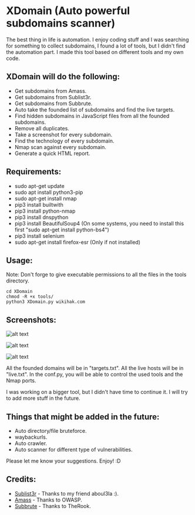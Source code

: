 # XDomain (Auto powerful subdomains scanner)
The best thing in life is automation.
I enjoy coding stuff and I was searching for something to collect subdomains, I found a lot of tools, but I didn't find the automation part. I made this tool based on different tools and my own code. 

## XDomain will do the following:

* Get subdomains from Amass.
* Get subdomains from Sublist3r.
* Get subdomains from Subbrute.
* Auto take the founded list of subdomains and find the live targets.
* Find hidden subdomains in JavaScript files from all the founded subdomains.
* Remove all duplicates.
* Take a screenshot for every subdomain.
* Find the technology of every subdomain.
* Nmap scan against every subdomain.
* Generate a quick HTML report.

## Requirements:
* sudo apt-get update
* sudo apt install python3-pip
* sudo apt-get install nmap
* pip3 install builtwith
* pip3 install python-nmap
* pip3 install dnspython
* pip3 install BeautifulSoup4 (On some systems, you need to install this first "sudo apt-get install python-bs4")
* pip3 install selenium
* sudo apt-get install firefox-esr (Only if not installed)

## Usage:
Note: Don't forge to give executable permissions to all the files in the tools directory.

```
cd XDomain
chmod -R +x tools/
python3 XDomain.py wikihak.com
```
## Screenshots:
![alt text](https://wikihak.com/wp-content/uploads/1.JPG)

![alt text](https://wikihak.com/wp-content/uploads/2.JPG)

![alt text](https://wikihak.com/wp-content/uploads/3.JPG)

All the founded domains will be in "targets.txt".
All the live hosts will be in "live.txt".
In the conf.py, you will be able to control the used tools and the Nmap ports. 

I was working on a bigger tool, but I didn't have time to continue it. I will try to add more stuff in the future. 

## Things that might be added in the future:
* Auto directory/file bruteforce.
* waybackurls.
* Auto crawler.
* Auto scanner for different type of vulnerabilities.

Please let me know your suggestions. Enjoy! :D 

## Credits:
* [Sublist3r](https://github.com/aboul3la/Sublist3r/) - Thanks to my friend aboul3la :).
* [Amass](https://github.com/OWASP/Amass) - Thanks to OWASP.
* [Subbrute](https://github.com/TheRook/subbrute) - Thanks to TheRook.


